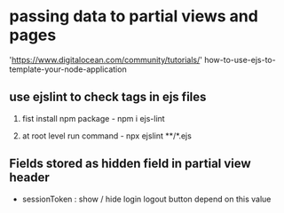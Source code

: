 # passing data to partial views and pages

'https://www.digitalocean.com/community/tutorials/' how-to-use-ejs-to-template-your-node-application

## use ejslint to check tags in ejs files

1. fist install npm package - npm i ejs-lint

2. at root level run command - npx ejslint **/*.ejs

## Fields stored as hidden field in partial view header

- sessionToken : show / hide login logout button depend on this value

